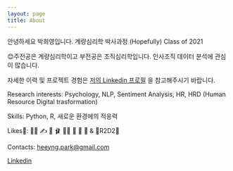 ```yaml
---
layout: page
title: About
---
```

안녕하세요 박희영입니다.
계량심리학 박사과정
(Hopefully) Class of 2021

😊주전공은 계량심리학이고 부전공은 조직심리학입니다. 인사조직 데이터 분석에 관심이 많습니다.

자세한 이력 및 프로젝트 경험은 [저의 Linkedin 프로필](https://www.linkedin.com/in/hee-young-park-793200103/) 을 참고해주시기 바랍니다.

Research interests: Psychology, NLP, Sentiment Analysis, HR, HRD (Human Resource Digital trasformation)

Skills: Python, R, 새로운 환경에의 적응력

Likes🥰: 👩‍💻 ✍️ 🍾 🩰 🏊‍♀ 🥕 🍒 🐬 & 🤖R2D2🤖

Contacts: heeyng.park@gmail.com

[Linkedin](https://www.linkedin.com/in/hee-young-park-793200103/)
